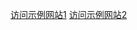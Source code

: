 <a href="https://sunmyk.github.io/source/new1_file.html">访问示例网站1</a>
<a href="https://sunmyk.github.io/source/new2_file.html">访问示例网站2</a>

